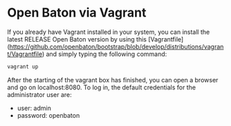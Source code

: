 # Open Baton via Vagrant

If you already have Vagrant installed in your system, you can install the latest RELEASE Open Baton version by using this [Vagrantfile] (https://github.com/openbaton/bootstrap/blob/develop/distributions/vagrant/Vagrantfile) and simply typing the following command:  

```bash
vagrant up
```

After the starting of the vagrant box has finished, you can open a browser and go on localhost:8080.
To log in, the default credentials for the administrator user are:
* user: admin
* password: openbaton 
